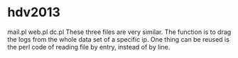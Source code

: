 hdv2013
=======

mail.pl
web.pl
dc.pl
These three files are very similar. The function is to drag the logs from the whole data set of a specific ip.
One thing can be reused is the perl code of reading file by entry, instead of by line. 
